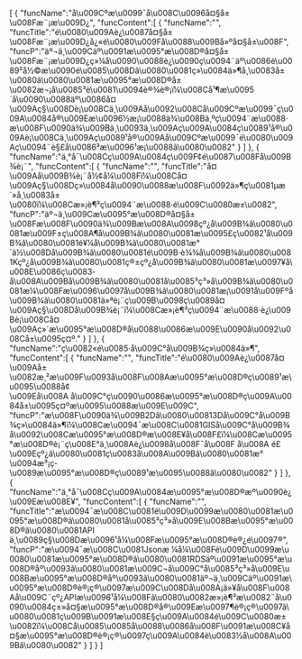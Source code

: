 [
	{
		"funcName":"å\u009Cºæ\u0099¯å\u008C\u0096å¤§å±\u008Fæ¨¡æ\u009D¿",
		"funcContent":[
			{
				"funcName":"",
				"funcTitle":"é\u0080\u009Aè¿\u0087å¤§å±\u008Fæ¨¡æ\u009D¿å¿«é\u0080\u009Få\u0088\u009Bå»ºå¤§å±\u008F",
				"funcP":"äº¬ä¸\u009Cäº\u0091æ\u0095°æ\u008D®å¤§å±\u008Fæ¨¡æ\u009D¿ç»¼å\u0090\u0088è¿\u0090ç\u0094¨äº\u0086è\u0089²å½©æ\u0090­é\u0085\u008Dã\u0080\u0081ç»\u0084ä»¶å¸\u0083å±\u0080ã\u0080\u0081æ\u0095°æ\u008D®å±\u0082æ¬¡å\u0085³è\u0081\u0094è®¾è®¡ï¼\u008Cå¹¶æ\u0095´å\u0090\u0088äº\u0086å¤\u009Aç§\u008Dè¡\u008Cä¸\u009Aå\u0092\u008Cå\u009Cºæ\u0099¯ç\u009A\u0084å®\u009Eæ\u0096½æ¡\u0088ä¾\u008Bä¸ºç\u0094¨æ\u0088·æ\u008F\u0090ä¾\u009Bä¸\u0093ä¸\u009Aç\u009A\u0084ç\u0089¹å®\u009Aè¡\u008Cä¸\u009Aç\u0089¹å®\u009Aå\u009Cºæ\u0099¯é\u0080\u009Aç\u0094¨è§£å\u0086³æ\u0096¹æ¡\u0088ã\u0080\u0082"
			}
		]
	},
	{
		"funcName":"ä¸°å¯\u008Cç\u009A\u0084ç\u009F¢é\u0087\u008Få\u009B¾è¡¨",
		"funcContent":[
			{
				"funcName":"",
				"funcTitle":"å¤\u009Aå\u009B¾è¡¨å½¢å¼\u008Fï¼\u008Cå¤\u009Aç§\u008Dç»\u0084å\u0090\u0088æ\u008F\u0092ä»¶ç\u0081µæ´»å¸\u0083å±\u0080ï¼\u008Cæ»¡è¶³ç\u0094¨æ\u0088·é\u009C\u0080æ±\u0082",
				"funcP":"äº¬ä¸\u009Cæ\u0095°æ\u008D®å¤§å±\u008Fæ\u008F\u0090ä¾\u009Bæ\u008A\u0098çº¿å\u009B¾ã\u0080\u0081æ\u009F±ç\u008A¶å\u009B¾ã\u0080\u0081æ\u0095£ç\u0082¹å\u009B¾ã\u0080\u0081é¥¼å\u009B¾ã\u0080\u0081æ°´ä½\u008Då\u009B¾ã\u0080\u0081é\u009B·è¾¾å\u009B¾ã\u0080\u0081Kçº¿å\u009B¾ã\u0080\u0081ç®±çº¿å\u009B¾ã\u0080\u0081æ\u0097¥å\u008E\u0086ç\u0083­å\u008A\u009Bå\u009B¾ã\u0080\u0081å\u0085³ç³»å\u009B¾ã\u0080\u0081æ¼\u008Fæ\u0096\u0097å\u009B¾ã\u0080\u0081æ¡\u0091å\u009Fºå\u009B¾ã\u0080\u0081ä»ªè¡¨ç\u009B\u0098ç­\u0089å¤\u009Aç§\u008Då\u009B¾è¡¨ï¼\u008Cæ»¡è¶³ç\u0094¨æ\u0088·è¿\u009Bè¡\u008Cå¤\u009Aç»´æ\u0095°æ\u008D®å\u0088\u0086æ\u009E\u0090å\u0092\u008Cå±\u0095ç¤º."
			}
		]
	},
	{
		"funcName":"ç\u0082«é\u0085·å\u009C°å\u009B¾ç»\u0084ä»¶",
		"funcContent":[
			{
				"funcName":"",
				"funcTitle":"é\u0080\u009Aè¿\u0087å¤\u009Aå±\u0082æ¸²æ\u009F\u0093å\u008F\u008Aæ\u0095°æ\u008D®ç\u0089¹æ\u0095\u0088å¢\u009Eå\u008A å\u009C°ç\u0090\u0086æ\u0095°æ\u008D®ç\u009A\u0084å±\u0095ç¤ºæ\u0095\u0088æ\u009E\u009C",
				"funcP":"æ\u008F\u0090ä¾\u009B2Dã\u0080\u00813Då\u009C°å\u009B¾ç»\u0084ä»¶ï¼\u008Cæ\u0094¯æ\u008C\u0081GISå\u009C°å\u009B¾å\u0092\u008Cæ\u0095°æ\u008D®æ\u008E¥å\u008F£ï¼\u008Cæ\u0095°æ\u008D®è¡¨ç\u008E°ä¸\u008Aè¿\u0098å\u008F¯å\u008F å\u008A é£\u009Eçº¿ã\u0080\u0081ç\u0083­å\u008A\u009Bã\u0080\u0081æ°\u0094æ³¡ç­\u0089æ\u0095°æ\u008D®ç\u0089¹æ\u0095\u0088ã\u0080\u0082"
			}
		]
	},
	{
		"funcName":"ä¸°å¯\u008Cç\u009A\u0084æ\u0095°æ\u008D®æº\u0090è¿\u009Eæ\u008E¥",
		"funcContent":[
			{
				"funcName":"",
				"funcTitle":"æ\u0094¯æ\u008C\u0081é\u009D\u0099æ\u0080\u0081æ\u0095°æ\u008D®ã\u0080\u0081å\u0085³ç³»å\u009E\u008Bæ\u0095°æ\u008D®ã\u0080\u0081API ä¸\u0089ç§\u008Dæ\u0096¹å¼\u008Fæ\u0095°æ\u008D®è®¿é\u0097®",
				"funcP":"æ\u0094¯æ\u008C\u0081Jsonæ ¼å¼\u008Fé\u009D\u0099æ\u0080\u0081æ\u0095°æ\u008D®ã\u0080\u0081RDSäº\u0091æ\u0095°æ\u008D®åº\u0093ã\u0080\u0081æ\u009C¬å\u009C°å\u0085³ç³»å\u009E\u008Bæ\u0095°æ\u008D®åº\u0093ã\u0080\u0081äº¬ä¸\u009Cäº\u0091æ\u0095°æ\u008D®è®¡ç®\u0097æ\u009C\u008Då\u008A¡ä»¥å\u008F\u008Aå\u009C¨çº¿APIæ\u0096¹å¼\u008Fã\u0080\u0082æ»¡è¶³æ\u0082¨å\u0090\u0084ç±»å¤§æ\u0095°æ\u008D®å®\u009Eæ\u0097¶è®¡ç®\u0097ã\u0080\u0081ç\u009B\u0091æ\u008E§ç\u009A\u0084é\u009C\u0080æ±\u0082ï¼\u008Cå\u0085\u0085å\u0088\u0086å\u008F\u0091æ\u008C¥å¤§æ\u0095°æ\u008D®è®¡ç®\u0097ç\u009A\u0084è\u0083½å\u008A\u009Bã\u0080\u0082"
			}
		]
	}
]